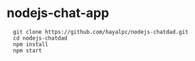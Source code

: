 # nodejs-chat-app

```
  git clone https://github.com/hayalpc/nodejs-chatdad.git
  cd nodejs-chatdad
  npm install
  npm start
```
